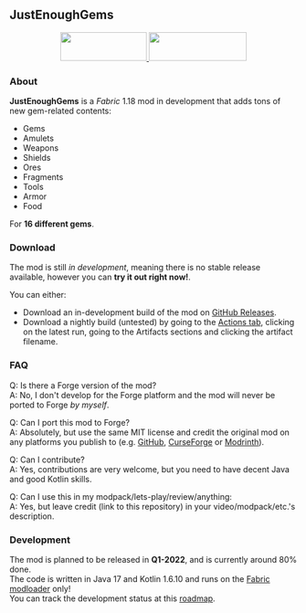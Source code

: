 ## JustEnoughGems

<p align="center">
  <a title="Fabric API" href="https://github.com/FabricMC/fabric">
    <img src="https://i.imgur.com/Ol1Tcf8.png" width="151" height="50" />
  </a>
  <a title="Fabric Language Kotlin" href="https://github.com/FabricMC/fabric-language-kotlin" target="_blank" rel="noopener noreferrer">
    <img src="https://i.imgur.com/c1DH9VL.png" width="171" height="50" />
  </a>
</p>

### About

**JustEnoughGems** is a _Fabric_ 1.18 mod in development that adds tons of new gem-related contents:

- Gems
- Amulets
- Weapons
- Shields
- Ores
- Fragments
- Tools
- Armor
- Food

For **16 different gems**.

### Download

The mod is still _in development_, meaning there is no stable release available, however you can **try it out right now!**.

You can either:
- Download an in-development build of the mod on [GitHub Releases](https://github.com/RedGrapefruit09/JustEnoughGems/releases).
- Download a nightly build (untested) by going to the [Actions tab](https://github.com/RedGrapefruit09/JustEnoughGems/actions), clicking on the latest run, going to the Artifacts sections and clicking the artifact filename.

### FAQ

Q: Is there a Forge version of the mod?\
A: No, I don't develop for the Forge platform and the mod will never be ported to Forge _by myself_.

Q: Can I port this mod to Forge?\
A: Absolutely, but use the same MIT license and credit the original mod on any platforms you publish to (e.g. [GitHub](https://github.com), [CurseForge](https://curseforge.com) or [Modrinth](https://modrinth.com)).

Q: Can I contribute?\
A: Yes, contributions are very welcome, but you need to have decent Java and good Kotlin skills.

Q: Can I use this in my modpack/lets-play/review/anything:\
A: Yes, but leave credit (link to this repository) in your video/modpack/etc.'s description.

### Development

The mod is planned to be released in **Q1-2022**, and is currently around 80% done.\
The code is written in Java 17 and Kotlin 1.6.10 and runs on the [Fabric modloader](https://fabricmc.net) only!\
You can track the development status at this [roadmap](https://github.com/RedGrapefruit09/JustEnoughGems/blob/1.18.x/ROADMAP.md).
